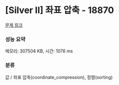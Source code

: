 # [Silver II] 좌표 압축 - 18870 

[문제 링크](https://www.acmicpc.net/problem/18870) 

### 성능 요약

메모리: 307504 KB, 시간: 1076 ms

### 분류

값 / 좌표 압축(coordinate_compression), 정렬(sorting)

